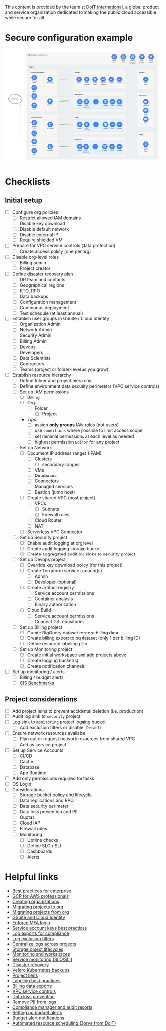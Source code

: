 This content is provided by the team at [DoiT International](https://doit-intl.com), a global product and service organization dedicated to making the public cloud accessible while secure for all.

# Secure configuration example
![Example GCP Secure Configuration](./gcp_example.png)

# Checklists
## Initial setup
- [ ] Configure org policies
  - [ ] Restrict allowed IAM domains
  - [ ] Disable key download
  - [ ] Disable default network
  - [ ] Disable external IP
  - [ ] Require shielded VM
- [ ] Prepare for VPC service controls (data protection)
  - [ ] Create access policy (one per org)
- [ ] Disable org-level roles
  - [ ] Billing admin
  - [ ] Project creator
- [ ] Define disaster recovery plan
  - [ ] DR team and contacts
  - [ ] Geographical regions
  - [ ] RTO, RPO
  - [ ] Data backups
  - [ ] Configuration management
  - [ ] Continuous deployment
  - [ ] Test schedule (at least annual)
- [ ] Establish user groups in GSuite / Cloud Identity
  - [ ] Organization Admin
  - [ ] Network Admin
  - [ ] Security Admin
  - [ ] Billing Admin
  - [ ] Devops
  - [ ] Developers
  - [ ] Data Scientists
  - [ ] Contractors
  - [ ] Teams (project or folder-level as you grow)
- [ ] Establish resource hierarchy
  - [ ] Define folder and project hierarchy
  - [ ] Define environment data security perimeters (VPC service controls)
  - [ ] Set up IAM permissions
    - [ ] Billing
    - [ ] Org
      - [ ] Folder
        - [ ] Project
    - *Tips:*
      - [ ] assign **only groups** IAM roles (not users)
      - [ ] use `conditions` where possible to limit access scope
      - [ ] set minimal permissions at each level as needed
      - [ ] highest permission `Editor` for any project
  - [ ] Set up Network
    - [ ] Document IP address ranges (IPAM)
      - [ ] Clusters
        - [ ] secondary ranges
      - [ ] VMs
      - [ ] Databases
      - [ ] Connectors
      - [ ] Managed services
      - [ ] Bastion (jump host)
    - [ ] Create shared VPC (host project)
      - [ ] VPCs
        - [ ] Subnets
        - [ ] Firewall rules
      - [ ] Cloud Router
      - [ ] NAT
    - [ ] Serverless VPC Connector
  - [ ] Set up Security project
    - [ ] Enable audit logging at org level
    - [ ] Create audit logging storage bucket
    - [ ] Create aggregated audit log sinks to security project
  - [ ] Set up Devops project
    - [ ] Override key download policy (for this project)
    - [ ] Create Terraform service account(s)
      - [ ] Admin
      - [ ] Developer (optional)
    - [ ] Create artifact registry
      - [ ] Service account permissions
      - [ ] Container analysis
      - [ ] Binary authorization
    - [ ] Cloud Build
      - [ ] Service account permissions
      - [ ] Connect Git repositories
  - [ ] Set up Billing project
    - [ ] Create BigQuery dataset to store billing data
    - [ ] Create billing export to bq dataset (only 1 per billing ID)
    - [ ] Define resource labeling plan
  - [ ] Set up Monitoring project
    - [ ] Create initial workspace and add projects above
    - [ ] Create logging bucket(s)
    - [ ] Create notification channels
- [ ] Set up monitoring / alerts
  - [ ] Billing / budget alerts
  - [ ] [CIS Benchmarks](https://gist.github.com/mikesparr/3408145208716ba821d51aa9d10c1650)

## Project considerations
- [ ] Add project leins to prevent accidental deletion (i.e. production)
- [ ] Audit log sink to `security` project
- [ ] Log sink to `monitoring` project logging bucket
  - [ ] Add exclusion filters or disable `_Default`
- [ ] Ensure network resources available
  - [ ] Plan out or request network resources from shared VPC
  - [ ] Add as service project
- [ ] Set up Service Accounts
  - [ ] CI/CD
  - [ ] Cache
  - [ ] Database
  - [ ] App Runtime
- [ ] Add only permissions required for tasks
- [ ] OS Login
- [ ] Considerations:
  - [ ] Storage bucket policy and lifecycle
  - [ ] Data replications and RPO
  - [ ] Data security perimeter
  - [ ] Data loss prevention and PII
  - [ ] Quotas
  - [ ] Cloud IAP
  - [ ] Firewall rules
  - [ ] Monitoring
    - [ ] Uptime checks
    - [ ] Define SLO / SLI
    - [ ] Dashboards
    - [ ] Alerts

# Helpful links
- [Best practices for enterprise](https://cloud.google.com/docs/enterprise/best-practices-for-enterprise-organizations)
- [GCP for AWS professionals](https://cloud.google.com/docs/compare/aws)
- [Creating organizations](https://cloud.google.com/resource-manager/docs/creating-managing-organization)
- [Migrating projects to org](https://cloud.google.com/resource-manager/docs/migrating-projects-billing)
- [Migrating projects from org](https://cloud.google.com/resource-manager/docs/project-migration)
- [GSuite and Cloud Identity](https://cloud.google.com/identity)
- [Enforce MFA login](https://cloud.google.com/identity/solutions/enforce-mfa)
- [Service account keys best practices](https://medium.com/@jryancanty/stop-downloading-google-cloud-service-account-keys-1811d44a97d9)
- [Log exports for compliance](https://cloud.google.com/solutions/exporting-stackdriver-logging-for-compliance-requirements)
- [Log exclusion filters](https://cloud.google.com/logging/docs/exclusions)
- [Centralize logs across projects](https://blog.doit-intl.com/centralize-logs-from-multiple-projects-on-google-cloud-platform-79aa7256ed0a)
- [Storage object lifecycles](https://cloud.google.com/storage/docs/lifecycle)
- [Monitoring and workspaces](https://cloud.google.com/monitoring/workspaces)
- [Service monitoring (SLO/SLI)](https://cloud.google.com/service-monitoring)
- [Disaster recovery](https://cloud.google.com/solutions/dr-scenarios-planning-guide)
- [Velero Kubernetes backups](https://blog.doit-intl.com/google-kubernetes-engine-cluster-migration-with-velero-4a140b018f32)
- [Project liens](https://cloud.google.com/resource-manager/docs/project-liens)
- [Labeling best practices](https://blog.doit-intl.com/google-cloud-platform-resource-labeling-best-practices-66fded7ba57)
- [Billing data exports](https://cloud.google.com/billing/docs/how-to/export-data-bigquery)
- [VPC service controls](https://cloud.google.com/vpc-service-controls)
- [Data loss prevention](https://cloud.google.com/dlp)
- [Remove PII from logs](https://polleyg.dev/posts/bigquery-new-tables-dlp/)
- [Compliance manager and audit reports](https://cloud.google.com/security/compliance/compliance-reports-manager)
- [Setting up budget alerts](https://cloud.google.com/billing/docs/how-to/budgets)
- [Budget alert notifications](https://cloud.google.com/billing/docs/how-to/notify/)
- [Automated resource scheduling (Zorya from DoiT)](https://blog.doit-intl.com/reduce-google-compute-engine-costs-by-60-with-zorya-gce-instance-scheduler-eae07131cafa)
